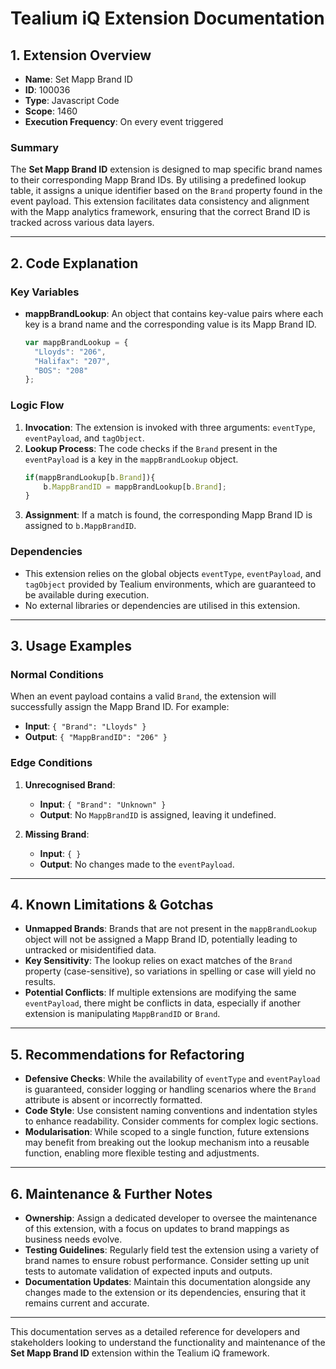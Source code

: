 # Tealium iQ Extension Documentation

## 1. Extension Overview

- **Name**: Set Mapp Brand ID
- **ID**: 100036
- **Type**: Javascript Code
- **Scope**: 1460
- **Execution Frequency**: On every event triggered

### Summary
The **Set Mapp Brand ID** extension is designed to map specific brand names to their corresponding Mapp Brand IDs. By utilising a predefined lookup table, it assigns a unique identifier based on the `Brand` property found in the event payload. This extension facilitates data consistency and alignment with the Mapp analytics framework, ensuring that the correct Brand ID is tracked across various data layers.

---

## 2. Code Explanation

### Key Variables
- **mappBrandLookup**: An object that contains key-value pairs where each key is a brand name and the corresponding value is its Mapp Brand ID.
  ```javascript
  var mappBrandLookup = {
    "Lloyds": "206",
    "Halifax": "207",
    "BOS": "208"
  };
  ```

### Logic Flow
1. **Invocation**: The extension is invoked with three arguments: `eventType`, `eventPayload`, and `tagObject`.
2. **Lookup Process**: The code checks if the `Brand` present in the `eventPayload` is a key in the `mappBrandLookup` object.
   ```javascript
   if(mappBrandLookup[b.Brand]){
       b.MappBrandID = mappBrandLookup[b.Brand];
   }
   ```
3. **Assignment**: If a match is found, the corresponding Mapp Brand ID is assigned to `b.MappBrandID`.

### Dependencies
- This extension relies on the global objects `eventType`, `eventPayload`, and `tagObject` provided by Tealium environments, which are guaranteed to be available during execution.
- No external libraries or dependencies are utilised in this extension.

---

## 3. Usage Examples

### Normal Conditions
When an event payload contains a valid `Brand`, the extension will successfully assign the Mapp Brand ID. For example:
- **Input**: `{ "Brand": "Lloyds" }`
- **Output**: `{ "MappBrandID": "206" }`

### Edge Conditions
1. **Unrecognised Brand**:
   - **Input**: `{ "Brand": "Unknown" }`
   - **Output**: No `MappBrandID` is assigned, leaving it undefined.

2. **Missing Brand**:
   - **Input**: `{ }`
   - **Output**: No changes made to the `eventPayload`.

---

## 4. Known Limitations & Gotchas
- **Unmapped Brands**: Brands that are not present in the `mappBrandLookup` object will not be assigned a Mapp Brand ID, potentially leading to untracked or misidentified data.
- **Key Sensitivity**: The lookup relies on exact matches of the `Brand` property (case-sensitive), so variations in spelling or case will yield no results.
- **Potential Conflicts**: If multiple extensions are modifying the same `eventPayload`, there might be conflicts in data, especially if another extension is manipulating `MappBrandID` or `Brand`.

---

## 5. Recommendations for Refactoring
- **Defensive Checks**: While the availability of `eventType` and `eventPayload` is guaranteed, consider logging or handling scenarios where the `Brand` attribute is absent or incorrectly formatted.
- **Code Style**: Use consistent naming conventions and indentation styles to enhance readability. Consider comments for complex logic sections.
- **Modularisation**: While scoped to a single function, future extensions may benefit from breaking out the lookup mechanism into a reusable function, enabling more flexible testing and adjustments.

---

## 6. Maintenance & Further Notes
- **Ownership**: Assign a dedicated developer to oversee the maintenance of this extension, with a focus on updates to brand mappings as business needs evolve.
- **Testing Guidelines**: Regularly field test the extension using a variety of brand names to ensure robust performance. Consider setting up unit tests to automate validation of expected inputs and outputs.
- **Documentation Updates**: Maintain this documentation alongside any changes made to the extension or its dependencies, ensuring that it remains current and accurate.

--- 

This documentation serves as a detailed reference for developers and stakeholders looking to understand the functionality and maintenance of the **Set Mapp Brand ID** extension within the Tealium iQ framework.